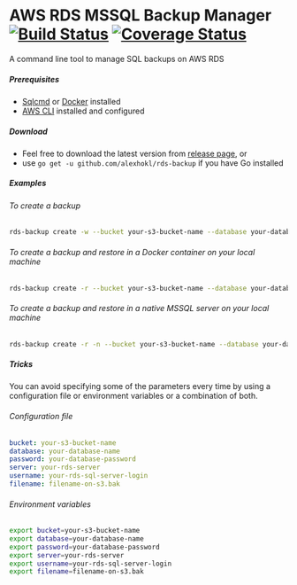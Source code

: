 # AWS RDS MSSQL Backup Manager [![Build Status](https://travis-ci.org/alexhokl/rds-backup.svg?branch=master)](https://travis-ci.org/alexhokl/rds-backup) [![Coverage Status](https://img.shields.io/coveralls/alexhokl/rds-backup.svg)](https://coveralls.io/r/alexhokl/rds-backup?branch=master)

A command line tool to manage SQL backups on AWS RDS

##### Prerequisites

- [Sqlcmd](https://docs.microsoft.com/en-us/sql/tools/sqlcmd-utility) or [Docker](https://www.docker.com/) installed
- [AWS CLI](https://aws.amazon.com/cli/) installed and configured

##### Download

- Feel free to download the latest version from [release page](https://github.com/alexhokl/rds-backup/releases), or
- use `go get -u github.com/alexhokl/rds-backup` if you have Go installed

##### Examples

###### To create a backup

```sh
rds-backup create -w --bucket your-s3-bucket-name --database your-database-name --password your-database-password --server your-rds-server --username your-rds-sql-server-login --filename filename-on-s3.bak
```

###### To create a backup and restore in a Docker container on your local machine

```sh
rds-backup create -r --bucket your-s3-bucket-name --database your-database-name --password your-database-password --server your-rds-server --username your-rds-sql-server-login --filename filename-on-s3.bak --container your-container-name --restore-password your-container-sql-password
```

###### To create a backup and restore in a native MSSQL server on your local machine

```sh
rds-backup create -r -n --bucket your-s3-bucket-name --database your-database-name --password your-database-password --server your-rds-server --username your-rds-sql-server-login --filename filename-on-s3.bak --restore-password your-container-sql-password
```

##### Tricks

You can avoid specifying some of the parameters every time by using a configuration file or environment variables or a combination of both.

###### Configuration file

```yaml
bucket: your-s3-bucket-name
database: your-database-name
password: your-database-password
server: your-rds-server
username: your-rds-sql-server-login
filename: filename-on-s3.bak
```

###### Environment variables

```sh
export bucket=your-s3-bucket-name
export database=your-database-name
export password=your-database-password
export server=your-rds-server
export username=your-rds-sql-server-login
export filename=filename-on-s3.bak
```

